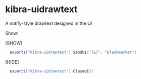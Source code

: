 # kibra-uidrawtext
A notify-style drawtext designed in the UI

Show: 

[SHOW]
```lua
  exports["kibra-uidrawtext"]:SendUI("[E]", "Blackmarket")
```

[HIDE]
```lua
  exports["kibra-uidrawtext"]:CloseUI()
```
